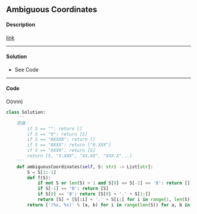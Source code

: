 ## Ambiguous Coordinates

#### Description

[link](https://leetcode.com/problems/ambiguous-coordinates/)

---

#### Solution

- See Code

---

#### Code

O(n*n*n)

```python
class Solution:
    '''
    思路：
        if S == "": return []
        if S == "0": return [S]
        if S == "0XXX0": return []
        if S == "0XXX": return ["0.XXX"]
        if S == "XXX0": return [S]
        return [S, "X.XXX", "XX.XX", "XXX.X"...]
    '''
    def ambiguousCoordinates(self, S: str) -> List[str]:
        S = S[1:-1]
        def f(S):
            if not S or len(S) > 1 and S[0] == S[-1] == '0': return []
            if S[-1] == '0': return [S]
            if S[0] == '0': return [S[0] + '.' + S[1:]]
            return [S] + [S[:i] + '.' + S[i:] for i in range(1, len(S))]
        return ['(%s, %s)' % (a, b) for i in range(len(S)) for a, b in itertools.product(f(S[:i]), f(S[i:]))]
```